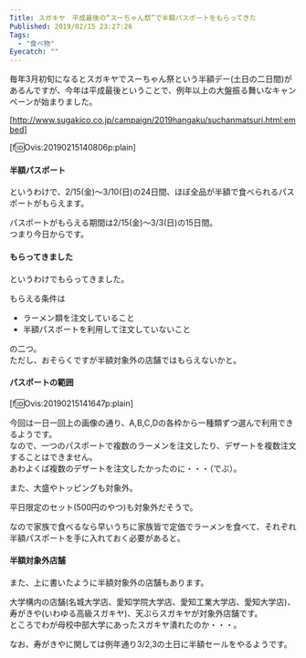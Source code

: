 ```yaml
---
Title: スガキヤ　平成最後の“スーちゃん祭”で半額パスポートをもらってきた
Published: 2019/02/15 23:27:26
Tags:
  - "食べ物"
Eyecatch: ""
---
```

<?# Twitter 1096258123893854208 /?>

毎年3月初旬になるとスガキヤでスーちゃん祭という半額デー(土日の二日間)があるんですが、今年は平成最後ということで、例年以上の大盤振る舞いなキャンペーンが始まりました。  


[http://www.sugakico.co.jp/campaign/2019hangaku/suchanmatsuri.html:embed]




[f:id:Ovis:20190215140806p:plain]
#### 半額パスポート  
というわけで、2/15(金)～3/10(日)の24日間、ほぼ全品が半額で食べられるパスポートがもらえます。  

パスポートがもらえる期間は2/15(金)～3/3(日)の15日間。  
つまり今日からです。  

#### もらってきました  

というわけでもらってきました。  

<?# Twitter 1096265862909124609 /?>

もらえる条件は

* ラーメン類を注文していること  
* 半額パスポートを利用して注文していないこと  

の二つ。  
ただし、おそらくですが半額対象外の店舗ではもらえないかと。  

#### パスポートの範囲  

[f:id:Ovis:20190215141647p:plain]
  
今回は一日一回上の画像の通り、A,B,C,Dの各枠から一種類ずつ選んで利用できるようです。  
なので、一つのパスポートで複数のラーメンを注文したり、デザートを複数注文することはできません。  
あわよくば複数のデザートを注文したかったのに・・・（でぶ）。  

また、大盛やトッピングも対象外。  

平日限定のセット(500円のやつ)も対象外だそうで。  

なので家族で食べるなら早いうちに家族皆で定価でラーメンを食べて、それぞれ半額パスポートを手に入れておく必要があると。  

#### 半額対象外店舗  
また、上に書いたように半額対象外の店舗もあります。  

大学構内の店舗(名城大学店、愛知学院大学店、愛知工業大学店、愛知大学店)、寿がきや(いわゆる高級スガキヤ)、天ぷらスガキヤが対象外店舗です。  
ところでわが母校中部大学にあったスガキヤ潰れたのか・・・。  

なお、寿がきやに関しては例年通り3/2,3の土日に半額セールをやるようです。  